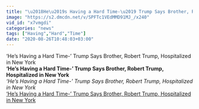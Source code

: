 ```yaml
---
title: "\u2018He\u2019s Having a Hard Time-\u2019 Trump Says Brother, Robert Trump, Hospitalized in New York"
image: "https://s2.dmcdn.net/v/SPFTc1VEdMMD91MJ_/x240"
vid_id: "x7vmgdi"
categories: "news"
tags: ["Having","Hard","Time"]
date: "2020-08-26T10:48:03+03:00"
---
```

‘He’s Having a Hard Time-’ Trump Says Brother, Robert Trump, Hospitalized in New York<br><b>‘He’s Having a Hard Time-’ Trump Says Brother, Robert Trump, Hospitalized in New York</b><br> <i>‘He’s Having a Hard Time-’ Trump Says Brother, Robert Trump, Hospitalized in New York</i><br> <u>‘He’s Having a Hard Time-’ Trump Says Brother, Robert Trump, Hospitalized in New York</u>
